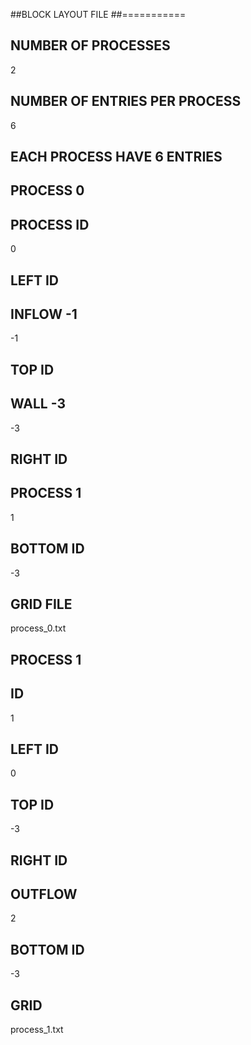 
##BLOCK LAYOUT FILE
##===========

## NUMBER OF PROCESSES
2

## NUMBER OF ENTRIES PER PROCESS
6

## EACH PROCESS HAVE 6 ENTRIES

## PROCESS 0

## PROCESS ID
0

## LEFT ID
## INFLOW -1
-1

## TOP ID
## WALL -3
-3

## RIGHT ID 
## PROCESS 1
1

## BOTTOM ID
-3

## GRID FILE
process_0.txt

## PROCESS 1
## ID
1

## LEFT ID
0
## TOP ID
-3
## RIGHT ID
## OUTFLOW
2
## BOTTOM ID
-3
## GRID
process_1.txt









  
